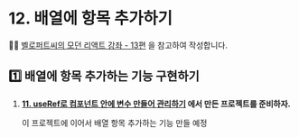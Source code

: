 # 12. 배열에 항목 추가하기

✍🏻 [벨로퍼트씨의 모던 리액트 강좌 - 13편](https://react.vlpt.us/basic/13-array-insert.html) 을 참고하여 작성합니다.

## 1️⃣ 배열에 항목 추가하는 기능 구현하기

1. __[11. useRef로 컴포넌트 안에 변수 만들어 관리하기]() 에서 만든 프로젝트를 준비하자.__

    이 프로젝트에 이어서 배열 항목 추가하는 기능 만들 예정